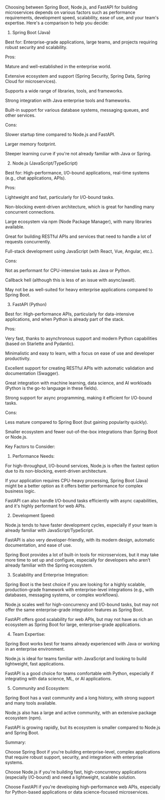 Choosing between Spring Boot, Node.js, and FastAPI for building microservices depends on various factors such as performance requirements, development speed, scalability, ease of use, and your team's expertise. Here's a comparison to help you decide:

1. Spring Boot (Java)

Best for: Enterprise-grade applications, large teams, and projects requiring robust security and scalability.

Pros:

Mature and well-established in the enterprise world.

Extensive ecosystem and support (Spring Security, Spring Data, Spring Cloud for microservices).

Supports a wide range of libraries, tools, and frameworks.

Strong integration with Java enterprise tools and frameworks.

Built-in support for various database systems, messaging queues, and other services.


Cons:

Slower startup time compared to Node.js and FastAPI.

Larger memory footprint.

Steeper learning curve if you're not already familiar with Java or Spring.



2. Node.js (JavaScript/TypeScript)

Best for: High-performance, I/O-bound applications, real-time systems (e.g., chat applications, APIs).

Pros:

Lightweight and fast, particularly for I/O-bound tasks.

Non-blocking event-driven architecture, which is great for handling many concurrent connections.

Large ecosystem via npm (Node Package Manager), with many libraries available.

Great for building RESTful APIs and services that need to handle a lot of requests concurrently.

Full-stack development using JavaScript (with React, Vue, Angular, etc.).


Cons:

Not as performant for CPU-intensive tasks as Java or Python.

Callback hell (although this is less of an issue with async/await).

May not be as well-suited for heavy enterprise applications compared to Spring Boot.



3. FastAPI (Python)

Best for: High-performance APIs, particularly for data-intensive applications, and when Python is already part of the stack.

Pros:

Very fast, thanks to asynchronous support and modern Python capabilities (based on Starlette and Pydantic).

Minimalistic and easy to learn, with a focus on ease of use and developer productivity.

Excellent support for creating RESTful APIs with automatic validation and documentation (Swagger).

Great integration with machine learning, data science, and AI workloads (Python is the go-to language in these fields).

Strong support for async programming, making it efficient for I/O-bound tasks.


Cons:

Less mature compared to Spring Boot (but gaining popularity quickly).

Smaller ecosystem and fewer out-of-the-box integrations than Spring Boot or Node.js.



Key Factors to Consider:

1. Performance Needs:

For high-throughput, I/O-bound services, Node.js is often the fastest option due to its non-blocking, event-driven architecture.

If your application requires CPU-heavy processing, Spring Boot (Java) might be a better option as it offers better performance for complex business logic.

FastAPI can also handle I/O-bound tasks efficiently with async capabilities, and it's highly performant for web APIs.



2. Development Speed:

Node.js tends to have faster development cycles, especially if your team is already familiar with JavaScript/TypeScript.

FastAPI is also very developer-friendly, with its modern design, automatic documentation, and ease of use.

Spring Boot provides a lot of built-in tools for microservices, but it may take more time to set up and configure, especially for developers who aren’t already familiar with the Spring ecosystem.



3. Scalability and Enterprise Integration:

Spring Boot is the best choice if you are looking for a highly scalable, production-grade framework with enterprise-level integrations (e.g., with databases, messaging systems, or complex workflows).

Node.js scales well for high-concurrency and I/O-bound tasks, but may not offer the same enterprise-grade integration features as Spring Boot.

FastAPI offers good scalability for web APIs, but may not have as rich an ecosystem as Spring Boot for large, enterprise-grade applications.



4. Team Expertise:

Spring Boot works best for teams already experienced with Java or working in an enterprise environment.

Node.js is ideal for teams familiar with JavaScript and looking to build lightweight, fast applications.

FastAPI is a good choice for teams comfortable with Python, especially if integrating with data science, ML, or AI applications.



5. Community and Ecosystem:

Spring Boot has a vast community and a long history, with strong support and many tools available.

Node.js also has a large and active community, with an extensive package ecosystem (npm).

FastAPI is growing rapidly, but its ecosystem is smaller compared to Node.js and Spring Boot.




Summary:

Choose Spring Boot if you're building enterprise-level, complex applications that require robust support, security, and integration with enterprise systems.

Choose Node.js if you're building fast, high-concurrency applications (especially I/O-bound) and need a lightweight, scalable solution.

Choose FastAPI if you're developing high-performance web APIs, especially for Python-based applications or data science-focused microservices.


